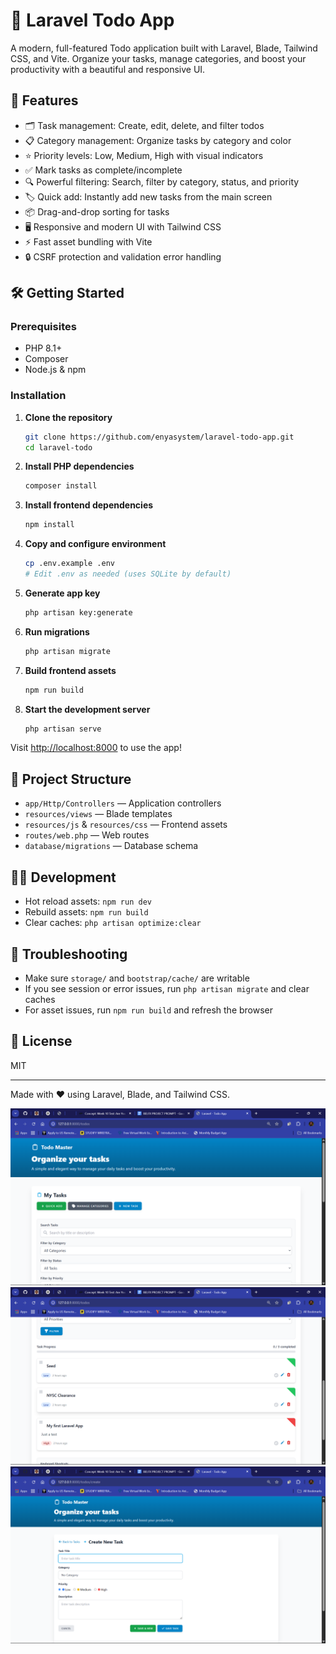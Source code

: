 # 📝 Laravel Todo App

A modern, full-featured Todo application built with Laravel, Blade, Tailwind CSS, and Vite. Organize your tasks, manage categories, and boost your productivity with a beautiful and responsive UI.

## 🚀 Features

- 🗂️ Task management: Create, edit, delete, and filter todos
- 📋 Category management: Organize tasks by category and color
- ⭐ Priority levels: Low, Medium, High with visual indicators
- ✅ Mark tasks as complete/incomplete
- 🔍 Powerful filtering: Search, filter by category, status, and priority
- 🏷️ Quick add: Instantly add new tasks from the main screen
- 📦 Drag-and-drop sorting for tasks
- 🖥️ Responsive and modern UI with Tailwind CSS
- ⚡ Fast asset bundling with Vite
- 🔒 CSRF protection and validation error handling

## 🛠️ Getting Started

### Prerequisites
- PHP 8.1+
- Composer
- Node.js & npm

### Installation

1. **Clone the repository**
   ```sh
   git clone https://github.com/enyasystem/laravel-todo-app.git
   cd laravel-todo
   ```
2. **Install PHP dependencies**
   ```sh
   composer install
   ```
3. **Install frontend dependencies**
   ```sh
   npm install
   ```
4. **Copy and configure environment**
   ```sh
   cp .env.example .env
   # Edit .env as needed (uses SQLite by default)
   ```
5. **Generate app key**
   ```sh
   php artisan key:generate
   ```
6. **Run migrations**
   ```sh
   php artisan migrate
   ```
7. **Build frontend assets**
   ```sh
   npm run build
   ```
8. **Start the development server**
   ```sh
   php artisan serve
   ```

Visit [http://localhost:8000](http://localhost:8000) to use the app!

## 📁 Project Structure

- `app/Http/Controllers` — Application controllers
- `resources/views` — Blade templates
- `resources/js` & `resources/css` — Frontend assets
- `routes/web.php` — Web routes
- `database/migrations` — Database schema

## 🧑‍💻 Development
- Hot reload assets: `npm run dev`
- Rebuild assets: `npm run build`
- Clear caches: `php artisan optimize:clear`

## 🐞 Troubleshooting
- Make sure `storage/` and `bootstrap/cache/` are writable
- If you see session or error issues, run `php artisan migrate` and clear caches
- For asset issues, run `npm run build` and refresh the browser

## 📜 License

MIT

---

Made with ❤️ using Laravel, Blade, and Tailwind CSS.


![Laravel Todo App Screenshot](public/screenshot.png)
![Laravel Todo App Screenshot](public/screenshot1.png)
![Laravel Todo App Screenshot](public/add_task.png)

